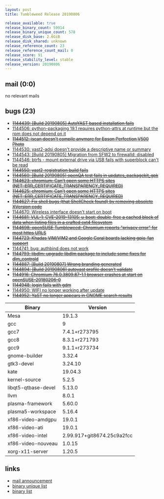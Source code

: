 ```yaml
---
layout: post
title: Tumbleweed Release 20190806

release_available: true
release_binary_count: 59914
release_binary_unique_count: 578
release_disk_base: 2.6GiB
release_disk_shared: unknown
release_reference_count: 23
release_reference_count_mail: 0
release_score: 91
release_stability_level: stable
release_version: 20190806
---
```


## mail (0:0)

no relevant mails

## bugs (23)

<!--more-->

- ~~[1144439: \[Build 20190805\] AutoYAST based installation fails](https://bugzilla.opensuse.org/show_bug.cgi?id=1144439)~~
- [1144506: python-packaging 19.1 requires python-attrs at runtime but the rpm does not depend on it](https://bugzilla.opensuse.org/show_bug.cgi?id=1144506)
- ~~[1144512: iscan doesn't compile anymore for Epson Perfection V500 Photo](https://bugzilla.opensuse.org/show_bug.cgi?id=1144512)~~
- [1144530: yast2-adsi doesn't provide a descriptive name or summary](https://bugzilla.opensuse.org/show_bug.cgi?id=1144530)
- [1144543: \[Build 20190805\] Migration from SFW2 to firewalld: disabled](https://bugzilla.opensuse.org/show_bug.cgi?id=1144543)
- [1144546: btrfs - mount external drive via USB fails with superblock can't be read](https://bugzilla.opensuse.org/show_bug.cgi?id=1144546)
- ~~[1144550: yast2-registration build fails](https://bugzilla.opensuse.org/show_bug.cgi?id=1144550)~~
- ~~[1144560: \[Build 20190805\] openQA test fails in updates_packagekit_gpk](https://bugzilla.opensuse.org/show_bug.cgi?id=1144560)~~
- ~~[1144623: chromium: Can't open some HTTPS sites (NET::ERR_CERTIFICATE_TRANSPARENCY_REQUIRED)](https://bugzilla.opensuse.org/show_bug.cgi?id=1144623)~~
- ~~[1144625: chromium: Can't open some HTTPS sites (NET::ERR_CERTIFICATE_TRANSPARENCY_REQUIRED)](https://bugzilla.opensuse.org/show_bug.cgi?id=1144625)~~
- ~~[1144627: Fix shell bugs (that ShellCheck found) by removing obsolete XVersion code](https://bugzilla.opensuse.org/show_bug.cgi?id=1144627)~~
- [1144670: Wireless interface doesn't start on boot](https://bugzilla.opensuse.org/show_bug.cgi?id=1144670)
- ~~[1144681: VUL-1: CVE-2019-13105: u-boot: double-free a cached block of data when listing files in a crafted ext4 filesystem](https://bugzilla.opensuse.org/show_bug.cgi?id=1144681)~~
- ~~[1144698: openSUSE Tumbleweed: Chromium reports "privacy error" for most https URLS](https://bugzilla.opensuse.org/show_bug.cgi?id=1144698)~~
- ~~[1144723: Khadas VIM/VIM2 and Google Coral boards lacking gpio-fan support](https://bugzilla.opensuse.org/show_bug.cgi?id=1144723)~~
- [1144741: bug: authbind does not work](https://bugzilla.opensuse.org/show_bug.cgi?id=1144741)
- ~~[1144793: libdlm: upgrade libdlm package to include some fixes for dlm_controld](https://bugzilla.opensuse.org/show_bug.cgi?id=1144793)~~
- ~~[1144887: \[Build 20190807\] Wrong branding generated](https://bugzilla.opensuse.org/show_bug.cgi?id=1144887)~~
- ~~[1144894: \[Build 20190806\] autoyast profile doesn't validate](https://bugzilla.opensuse.org/show_bug.cgi?id=1144894)~~
- ~~[1144916: Chromium 76.0.3809.87-1.1 browser crashes at start on openSUSE-20180206-0](https://bugzilla.opensuse.org/show_bug.cgi?id=1144916)~~
- ~~[1144948: login fails with gdm](https://bugzilla.opensuse.org/show_bug.cgi?id=1144948)~~
- [1144950: WIFI no longer working after update](https://bugzilla.opensuse.org/show_bug.cgi?id=1144950)
- ~~[1144952: YaST no longer appears in GNOME search results](https://bugzilla.opensuse.org/show_bug.cgi?id=1144952)~~

Binary | Version
--- | ---
Mesa | 19.1.3
gcc | 9
gcc7 | 7.4.1+r273795
gcc8 | 8.3.1+r271793
gcc9 | 9.1.1+r273734
gnome-builder | 3.32.4
gtk3-devel | 3.24.10
kate | 19.04.3
kernel-source | 5.2.5
libqt5-qtbase-devel | 5.13.0
llvm | 8.0.1
plasma-framework | 5.60.0
plasma5-workspace | 5.16.4
xf86-video-amdgpu | 19.0.1
xf86-video-ati | 19.0.1
xf86-video-intel | 2.99.917+git8674.25c9a2fcc
xf86-video-nouveau | 1.0.15
xorg-x11-server | 1.20.5

## links

- [mail announcement](https://lists.opensuse.org/opensuse-factory/2019-08/msg00060.html)
- [binary unique list](http://download.opensuse.org/history/20190806/rpm.unique.list)
- [binary list](http://download.opensuse.org/history/20190806/rpm.list)
